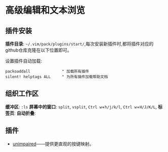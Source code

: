 # 高级编辑和文本浏览

## 插件安装

**插件目录**: `~/.vim/pack/plugins/start/`,每次安装新插件时,都将插件对应的github仓库克隆在以下位置即可。

设置插件自动加载:

```vim
packoaddall              " 加载所有插件
silent! helptags ALL     " 为所有插件加载帮助文档
```

## 组织工作区

**缓冲区**: `:ls`
**屏幕中的窗口**: `split`, `vsplit`, `Ctrl w`+`h/j/k/l`, `Ctrl w`+`H/J/K/L`, 
**标签页**:
**自动折叠**:

## 插件

- [unimpaired](https://github.com/tpope/vim-unimpaired)——提供更直观的按键映射。
